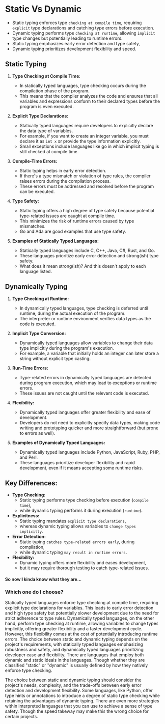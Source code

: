 # Static Vs Dynamic

- Static typing enforces type `checking at compile time`, requiring `explicit` type declarations and catching type errors before execution. 
- Dynamic typing performs type `checking at runtime`, allowing `implicit` type changes but potentially leading to runtime errors. 
- Static typing emphasizes early error detection and type safety, 
- Dynamic typing prioritizes development flexibility and speed.

## Static Typing

1. **Type Checking at Compile Time:**
   - In statically typed languages, type checking occurs during the compilation phase of the program. 
   - This means that the compiler analyzes the code and ensures that all variables and expressions conform to their declared types before the program is even executed.

2. **Explicit Type Declarations:**
   - Statically typed languages require developers to explicitly declare the data type of variables. 
   - For example, if you want to create an integer variable, you must declare it as `int x` or provide the type information explicitly.
   - Small exceptions include languages like go in which implicit typing is still checked at compile time.

3. **Compile-Time Errors:**
   - Static typing helps in early error detection. 
   - If there's a type mismatch or violation of type rules, the compiler raises errors during the compilation process. 
   - These errors must be addressed and resolved before the program can be executed.

4. **Type Safety:**
   - Static typing offers a high degree of type safety because potential type-related issues are caught at compile time. 
   - This minimizes the risk of runtime errors caused by type mismatches.
   - Go and Ada are good examples that use type safety.

5. **Examples of Statically Typed Languages:**
   - Statically typed languages include C, C++, Java, C#, Rust, and Go. 
   - These languages prioritize early error detection and strong(ish) type safety.
   - What does it mean strong(ish)? And this doesn't apply to each language listed.

## Dynamically Typing

1. **Type Checking at Runtime:**
   - In dynamically typed languages, type checking is deferred until runtime, during the actual execution of the program. 
   - The interpreter or runtime environment verifies data types as the code is executed.

2. **Implicit Type Conversion:**
   - Dynamically typed languages allow variables to change their data type implicitly during the program's execution. 
   - For example, a variable that initially holds an integer can later store a string without explicit type casting.

3. **Run-Time Errors:**
   - Type-related errors in dynamically typed languages are detected during program execution, which may lead to exceptions or runtime errors. 
   - These issues are not caught until the relevant code is executed.

4. **Flexibility:**
   - Dynamically typed languages offer greater flexibility and ease of development. 
   - Developers do not need to explicitly specify data types, making code writing and prototyping quicker and more straightforward (but prone to errors as well).

5. **Examples of Dynamically Typed Languages:**
   - Dynamically typed languages include Python, JavaScript, Ruby, PHP, and Perl. 
   - These languages prioritize developer flexibility and rapid development, even if it means accepting some runtime risks. 

  
## Key Differences:

- **Type Checking:** 
  - Static typing performs type checking before execution (`compile time`), 
  - while dynamic typing performs it during execution (`runtime`).
- **Explicitness:** 
  - Static typing mandates `explicit type declarations`, 
  - whereas dynamic typing allows variables to `change types implicitly`.
- **Error Detection:** 
  - Static typing `catches type-related errors early`, during compilation, 
  - while dynamic typing `may result in runtime errors`.
- **Flexibility:** 
  - Dynamic typing offers more flexibility and eases development, 
  - but it may require thorough testing to catch type-related issues.

#### So now I kinda know what they are...
### Which one do I choose?
  Statically typed languages enforce type checking at compile time, requiring explicit type declarations for variables. This leads to early error detection and high type safety but potentially slower development due to the need for strict adherence to type rules. Dynamically typed languages, on the other hand, perform type checking at runtime, allowing variables to change types implicitly, offering greater flexibility and a faster development cycle. However, this flexibility comes at the cost of potentially introducing runtime errors. The choice between static and dynamic typing depends on the project's requirements, with statically typed languages emphasizing robustness and safety, and dynamically typed languages prioritizing developer ease and flexibility. There are languages that employ both dynamic and static ideals in the languages. Though whether they are classified "static" or "dynamic" is usually defined by how they natively enforce type checking. 
  
  The choice between static and dynamic typing should consider the project's needs, complexity, and the trade-offs between early error detection and development flexibility. Some languages, like Python, offer type hints or annotations to introduce a degree of static type checking while retaining the advantages of dynamic typing. There are even more strategies within interpreted languages that you can use to achieve a sense of type safety. Though the speed takeway may make this the wrong choice for certain projects. 
